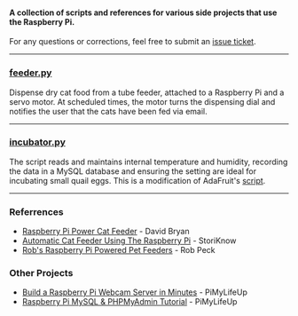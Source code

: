 #### A collection of scripts and references for various side projects that use the Raspberry Pi.

For any questions or corrections, feel free to submit an [issue ticket](https://github.com/CriticalFlaw/CatFeeder.pi/issues).

---

### [feeder.py](https://github.com/CriticalFlaw/RPi-Projects/blob/master/feeder.py)
Dispense dry cat food from a tube feeder, attached to a Raspberry Pi and a servo motor. At scheduled times, the motor turns the dispensing dial and notifies the user that the cats have been fed via email.

---

### [incubator.py](https://github.com/CriticalFlaw/RPi-Projects/blob/master/incubator.py)
The script reads and maintains internal temperature and humidity, recording the data in a MySQL database and ensuring the setting are ideal for incubating small quail eggs. This is a modification of AdaFruit's [script](https://github.com/adafruit/Adafruit_Python_DHT/blob/master/examples/google_spreadsheet.py).

---

### Referrences
* [Raspberry Pi Power Cat Feeder](http://drstrangelove.net/2013/12/raspberry-pi-power-cat-feeder-updates/) - David Bryan
* [Automatic Cat Feeder Using The Raspberry Pi](https://storiknow.com/automatic-cat-feeder-using-raspberry-pi/) - StoriKnow
* [Rob's Raspberry Pi Powered Pet Feeders](https://www.robpeck.com/2017/11/robs-raspberry-pi-powered-cat-feeders) - Rob Peck

### Other Projects
* [Build a Raspberry Pi Webcam Server in Minutes](https://pimylifeup.com/raspberry-pi-webcam-server/) - PiMyLifeUp
* [Raspberry Pi MySQL & PHPMyAdmin Tutorial](https://pimylifeup.com/raspberry-pi-mysql-phpmyadmin/) - PiMyLifeUp
